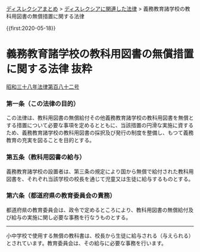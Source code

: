 <p class="breadcrumbs"><a href="../index.md">ディスレクシアまとめ</a> > <a href="index.md">ディスレクシアに関連した法律</a> > 義務教育諸学校の教科用図書の無償措置に関する法律

{{first:2020-05-18}}

# 義務教育諸学校の教科用図書の無償措置に関する法律 抜粋
[昭和三十八年法律第百八十二号](https://elaws.e-gov.go.jp/search/elawsSearch/elaws_search/lsg0500/detail?lawId=338AC0000000182)
### 第一条（この法律の目的）
この法律は、教科用図書の無償給付その他義務教育諸学校の教科用図書を無償とする措置について必要な事項を定めるとともに、当該措置の円滑な実施に資するため、義務教育諸学校の教科用図書の採択及び発行の制度を整備し、もつて義務教育の充実を図ることを目的とする。

### 第五条（教科用図書の給与）
義務教育諸学校の設置者は、第三条の規定により<span class="highlight">国から無償で給付された教科用図書を、それぞれ当該学校の校長を通じて児童又は生徒に給与する</span>ものとする。

### 第六条（都道府県の教育委員会の責務）
<span class="highlight">都道府県の教育委員会は、政令で定めるところにより、教科用図書の無償給付及び給与の実施に関し必要な事務を行なう</span>ものとする。

---

<div class="note"><i class="fa fa-comment-o"></i> 小中学校で使用する無償の教科書は、校長から生徒に給与される（与えられる）とされています。教育委員会は、その給与に必要な事務を行います。</div>